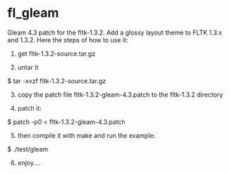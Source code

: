 fl_gleam
========

Gleam 4.3 patch for the fltk-1.3.2. Add a glossy layout theme to FLTK 1.3.x and 1.3.2. Here the steps of how to use it:

1) get fltk-1.3.2-source.tar.gz

2) untar it

$ tar -xvzf fltk-1.3.2-source.tar.gz

3) copy the patch file fltk-1.3.2-gleam-4.3.patch to the fltk-1.3.2 directory

4) patch it:

$ patch -p0 < fltk-1.3.2-gleam-4.3.patch

5) then compile it with make and run the example:

$ ./test/gleam

6) enjoy....
